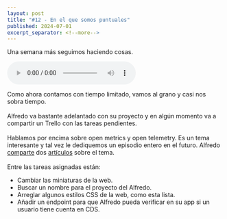 ```yaml
---
layout: post
title: "#12 - En el que somos puntuales"
published: 2024-07-01
excerpt_separator: <!--more-->
---
```

Una semana más seguimos haciendo cosas.<!--more-->

<audio controls src="https://cajon-de-saastre.b-cdn.net/12.mp3"></audio>

<div>Como ahora contamos con tiempo limitado, vamos al grano y casi nos sobra tiempo.<br><br>Alfredo va bastante adelantado con su proyecto y en algún momento va a compartir un Trello con las tareas pendientes.<br><br>Hablamos por encima sobre open metrics y open telemetry. Es un tema interesante y tal vez le dediquemos un episodio entero en el futuro. Alfredo <a href="https://markemia.es/open-metrics-markemia">comparte</a> dos <a href="https://asithemes.com/open-metrics">artículos</a> sobre el tema.<br><br>Entre las tareas asignadas están:</div><ul><li>Cambiar las miniaturas de la web.</li><li>Buscar un nombre para el proyecto del Alfredo.</li><li>Arreglar algunos estilos CSS de la web, como esta lista.</li><li>Añadir un endpoint para que Alfredo pueda verificar en su app si un usuario tiene cuenta en CDS.</li></ul>
